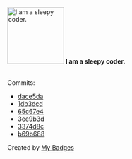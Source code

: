 <img src="https://my-badges.github.io/my-badges/sleepy-coder.png" alt="I am a sleepy coder." title="I am a sleepy coder." width="128">
<strong>I am a sleepy coder.</strong>
<br><br>

Commits:

- <a href="https://github.com/bjmeuer/avd/commit/dace5da04565b885497201810067d38fdabce4de">dace5da</a>
- <a href="https://github.com/ankudinov/avd-cvaas-demo/commit/1db3dcd2a6aad85cb78414a03b95100ba5450757">1db3dcd</a>
- <a href="https://github.com/ankudinov/t5-gw-index-active-standby-demo/commit/65c67e44d755de997283cdb5de5761da4c558177">65c67e4</a>
- <a href="https://github.com/ankudinov/t5-gw-index-active-standby-demo/commit/3ee9b3df5266941ed043873e79278544f8154a2a">3ee9b3d</a>
- <a href="https://github.com/ankudinov/vscode-devcontainers-intro/commit/3374d8c1d89d7db6b31b8f4a93c8b673ced7e39a">3374d8c</a>
- <a href="https://github.com/ankudinov/vscode-devcontainers-intro/commit/b69b6883f85f1eb6205aa924e583861a41931e1b">b69b688</a>


Created by <a href="https://github.com/my-badges/my-badges">My Badges</a>